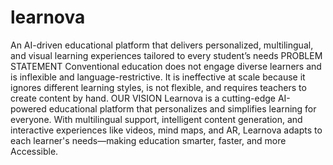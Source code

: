 # learnova

An AI-driven educational platform that delivers personalized, multilingual, and visual learning experiences tailored to every student’s needs
PROBLEM STATEMENT 
Conventional education does not engage diverse learners and is inflexible and language-restrictive. It is ineffective at scale because it ignores different learning styles, is not flexible, and requires teachers to create content by hand. 
OUR VISION 
Learnova is a cutting-edge AI-powered educational platform that personalizes and simplifies learning for everyone. With multilingual support, intelligent content generation, and interactive experiences like videos, mind maps, and AR, Learnova adapts to each learner's needs—making education smarter, faster, and more Accessible.
